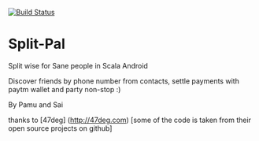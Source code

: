 [![Build Status](https://travis-ci.org/pamu/split-pal.svg?branch=master)](https://travis-ci.org/pamu/split-pal)

# Split-Pal
Split wise for Sane people in Scala Android 

Discover friends by phone number from contacts, settle payments with paytm wallet and party non-stop :)

By Pamu and Sai

thanks to [47deg] (http://47deg.com) [some of the code is taken from their open source projects on github]